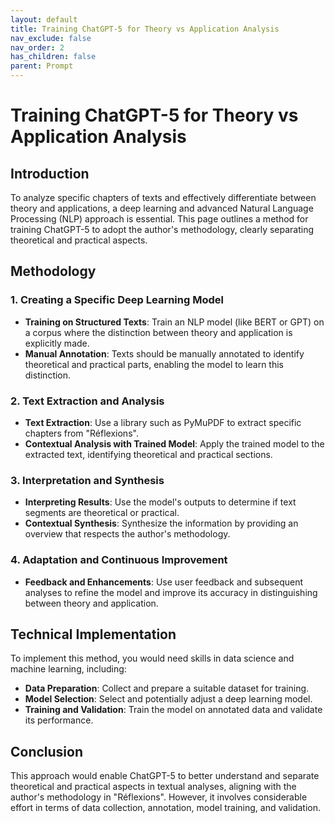 ```yaml
---
layout: default
title: Training ChatGPT-5 for Theory vs Application Analysis
nav_exclude: false
nav_order: 2
has_children: false
parent: Prompt
---
```


# Training ChatGPT-5 for Theory vs Application Analysis

## Introduction

To analyze specific chapters of texts and effectively differentiate between theory and applications, a deep learning and advanced Natural Language Processing (NLP) approach is essential. This page outlines a method for training ChatGPT-5 to adopt the author's methodology, clearly separating theoretical and practical aspects.

## Methodology

### 1. Creating a Specific Deep Learning Model

- **Training on Structured Texts**: Train an NLP model (like BERT or GPT) on a corpus where the distinction between theory and application is explicitly made.
- **Manual Annotation**: Texts should be manually annotated to identify theoretical and practical parts, enabling the model to learn this distinction.

### 2. Text Extraction and Analysis

- **Text Extraction**: Use a library such as PyMuPDF to extract specific chapters from "Réflexions".
- **Contextual Analysis with Trained Model**: Apply the trained model to the extracted text, identifying theoretical and practical sections.

### 3. Interpretation and Synthesis

- **Interpreting Results**: Use the model's outputs to determine if text segments are theoretical or practical.
- **Contextual Synthesis**: Synthesize the information by providing an overview that respects the author's methodology.

### 4. Adaptation and Continuous Improvement

- **Feedback and Enhancements**: Use user feedback and subsequent analyses to refine the model and improve its accuracy in distinguishing between theory and application.

## Technical Implementation

To implement this method, you would need skills in data science and machine learning, including:

- **Data Preparation**: Collect and prepare a suitable dataset for training.
- **Model Selection**: Select and potentially adjust a deep learning model.
- **Training and Validation**: Train the model on annotated data and validate its performance.

## Conclusion

This approach would enable ChatGPT-5 to better understand and separate theoretical and practical aspects in textual analyses, aligning with the author's methodology in "Réflexions". However, it involves considerable effort in terms of data collection, annotation, model training, and validation.

